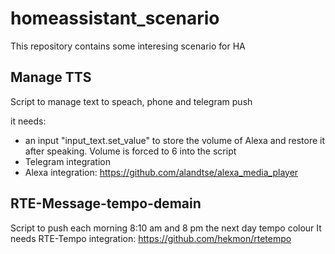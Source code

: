 # homeassistant_scenario

This repository contains some interesing scenario for HA

## Manage TTS ##

Script to manage text to speach, phone and telegram push

it needs:
- an input "input_text.set_value" to store the volume of Alexa and restore it after speaking. Volume is forced to 6 into the script
- Telegram integration
- Alexa integration: https://github.com/alandtse/alexa_media_player


## RTE-Message-tempo-demain

Script to push each morning 8:10 am and 8 pm the next day tempo colour
It needs RTE-Tempo integration: https://github.com/hekmon/rtetempo
